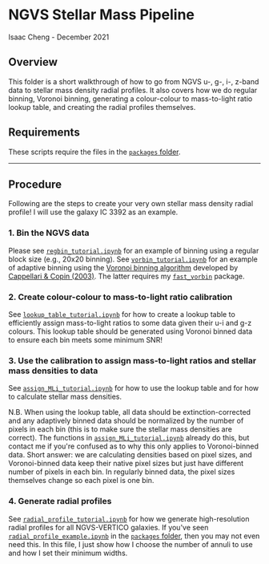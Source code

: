 # NGVS Stellar Mass Pipeline

Isaac Cheng - December 2021

## Overview

This folder is a short walkthrough of how to go from NGVS u-, g-, i-, z-band data to
stellar mass density radial profiles. It also covers how we do regular binning, Voronoi
binning, generating a colour-colour to mass-to-light ratio lookup table, and creating the
radial profiles themselves.

## Requirements

These scripts require the files in the [`packages` folder](../packages/).

---

## Procedure

Following are the steps to create your very own stellar mass density radial profile! I
will use the galaxy IC 3392 as an example.

### 1. Bin the NGVS data

Please see [`regbin_tutorial.ipynb`](regbin_tutorial.ipynb) for an example of binning
using a regular block size (e.g., 20x20 binning). See
[`vorbin_tutorial.ipynb`](vorbin_tutorial.ipynb) for an example of adaptive binning using
the [Voronoi binning algorithm](https://pypi.org/project/vorbin/) developed by [Cappellari
& Copin (2003)](https://ui.adsabs.harvard.edu/abs/2003MNRAS.342..345C). The latter
requires my [`fast_vorbin`](../packages/fast_vorbin.py) package.

### 2. Create colour-colour to mass-to-light ratio calibration

See [`lookup_table_tutorial.ipynb`](lookup_table_tutorial.ipynb) for how to create a
lookup table to efficiently assign mass-to-light ratios to some data given their u-i and
g-z colours. This lookup table should be generated using Voronoi binned data to ensure
each bin meets some minimum SNR!

### 3. Use the calibration to assign mass-to-light ratios and stellar mass densities to data

See [`assign_MLi_tutorial.ipynb`](assign_MLi_tutorial.ipynb) for how to use the lookup
table and for how to calculate stellar mass densities.

N.B. When using the lookup table, all data should be extinction-corrected and any
adaptively binned data should be normalized by the number of pixels in each bin (this is
to make sure the stellar mass densities are correct). The functions in
[`assign_MLi_tutorial.ipynb`](assign_MLi_tutorial.ipynb) already do this, but contact me
if you're confused as to why this only applies to Voronoi-binned data. Short answer: we
are calculating densities based on pixel sizes, and Voronoi-binned data keep their native
pixel sizes but just have different number of pixels in each bin. In regularly binned
data, the pixel sizes themselves change so each pixel is one bin.

### 4. Generate radial profiles

See [`radial_profile_tutorial.ipynb`](radial_profile_tutorial.ipynb) for how we generate
high-resolution radial profiles for all NGVS-VERTICO galaxies. If you've seen
[`radial_profile_example.ipynb`](../packages/radial_profile_example.ipynb) in the
[`packages` folder](../packages/), then you may not even need this. In this file, I just
show how I choose the number of annuli to use and how I set their minimum widths.
